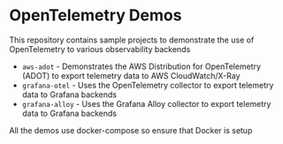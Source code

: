 # OpenTelemetry Demos

This repository contains sample projects to demonstrate the use of OpenTelemetry to various observability backends

- `aws-adot` - Demonstrates the AWS Distribution for OpenTelemetry (ADOT) to export telemetry data to AWS CloudWatch/X-Ray
- `grafana-otel` - Uses the OpenTelemetry collector to export telemetry data to Grafana backends
- `grafana-alloy` - Uses the Grafana Alloy collector to export telemetry data to Grafana backends

All the demos use docker-compose so ensure that Docker is setup
